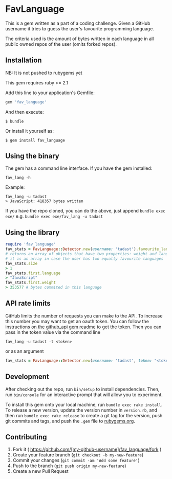 # FavLanguage

This is a gem written as a part of a coding challenge. Given a GitHub username it tries to guess the user's favourite programming language.

The criteria used is the amount of bytes written in each language in all public owned repos of the user (omits forked repos).

## Installation

NB: It is not pushed to rubygems yet

This gem requires ruby >= 2.1

Add this line to your application's Gemfile:

```ruby
gem 'fav_language'
```

And then execute:

    $ bundle

Or install it yourself as:

    $ gem install fav_language

## Using the binary

The gem has a command line interface. If you have the gem installed:

```
fav_lang -h
```

Example:
```
fav_lang -u tadast
> JavaScript: 418357 bytes written
```

If you have the repo cloned, you can do the above, just append `bundle exec exe/` e.g. `bundle exec exe/fav_lang -u tadast`

## Using the library

```ruby
require 'fav_language'
fav_stats = FavLanguage::Detector.new(username: 'tadast').favourite_languages
# returns an array of objects that have two properties: weight and language
# it is an array in case the user has two equally favourite languages
fav_stats.size
> 1
fav_stats.first.language
> "JavaScript"
fav_stats.first.weight
> 353577 # bytes commited in this language
```

## API rate limits

GitHub limits the number of requests you can make to the API. To increase this number you may want to get an oauth token. You can follow the instructions [on the github_api gem readme](https://github.com/peter-murach/github#3-authentication) to get the token. Then you can pass in the token value via the command line

```
fav_lang -u tadast -t <token>
```

or as an argument

```ruby
fav_stats = FavLanguage::Detector.new(username: 'tadast', token: "<token>")
```
## Development

After checking out the repo, run `bin/setup` to install dependencies. Then, run `bin/console` for an interactive prompt that will allow you to experiment.

To install this gem onto your local machine, run `bundle exec rake install`. To release a new version, update the version number in `version.rb`, and then run `bundle exec rake release` to create a git tag for the version, push git commits and tags, and push the `.gem` file to [rubygems.org](https://rubygems.org).

## Contributing

1. Fork it ( https://github.com/[my-github-username]/fav_language/fork )
2. Create your feature branch (`git checkout -b my-new-feature`)
3. Commit your changes (`git commit -am 'Add some feature'`)
4. Push to the branch (`git push origin my-new-feature`)
5. Create a new Pull Request
